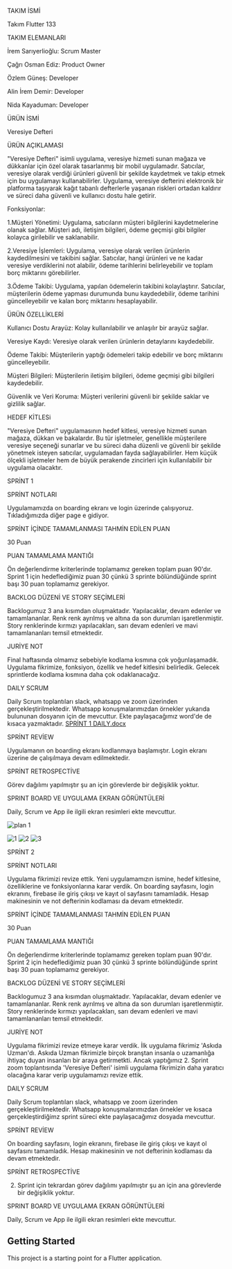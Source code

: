 TAKIM İSMİ

Takım Flutter 133

TAKIM ELEMANLARI

İrem Sarıyerlioğlu: Scrum Master

Çağrı Osman Ediz: Product Owner

Özlem Güneş: Developer

Alin İrem Demir: Developer

Nida Kayaduman: Developer

ÜRÜN İSMİ

Veresiye Defteri

ÜRÜN AÇIKLAMASI

"Veresiye Defteri" isimli uygulama, veresiye hizmeti sunan mağaza ve dükkanlar için özel olarak tasarlanmış bir mobil uygulamadır. Satıcılar, veresiye olarak verdiği ürünleri güvenli bir şekilde kaydetmek ve takip etmek için bu uygulamayı kullanabilirler. Uygulama, veresiye defterini elektronik bir platforma taşıyarak kağıt tabanlı defterlerle yaşanan riskleri ortadan kaldırır ve süreci daha güvenli ve kullanıcı dostu hale getirir.

Fonksiyonlar:

1.Müşteri Yönetimi: Uygulama, satıcıların müşteri bilgilerini kaydetmelerine olanak sağlar. Müşteri adı, iletişim bilgileri, ödeme geçmişi gibi bilgiler kolayca girilebilir ve saklanabilir.

2.Veresiye İşlemleri: Uygulama, veresiye olarak verilen ürünlerin kaydedilmesini ve takibini sağlar. Satıcılar, hangi ürünleri ve ne kadar veresiye verdiklerini not alabilir, ödeme tarihlerini belirleyebilir ve toplam borç miktarını görebilirler.

3.Ödeme Takibi: Uygulama, yapılan ödemelerin takibini kolaylaştırır. Satıcılar, müşterilerin ödeme yapması durumunda bunu kaydedebilir, ödeme tarihini güncelleyebilir ve kalan borç miktarını hesaplayabilir.

ÜRÜN ÖZELLİKLERİ

Kullanıcı Dostu Arayüz: Kolay kullanılabilir ve anlaşılır bir arayüz sağlar.

Veresiye Kaydı: Veresiye olarak verilen ürünlerin detaylarını kaydedebilir.

Ödeme Takibi: Müşterilerin yaptığı ödemeleri takip edebilir ve borç miktarını güncelleyebilir.

Müşteri Bilgileri: Müşterilerin iletişim bilgileri, ödeme geçmişi gibi bilgileri kaydedebilir.

Güvenlik ve Veri Koruma: Müşteri verilerini güvenli bir şekilde saklar ve gizlilik sağlar.

HEDEF KİTLESi

"Veresiye Defteri" uygulamasının hedef kitlesi, veresiye hizmeti sunan mağaza, dükkan ve bakalardır. Bu tür işletmeler, genellikle müşterilere veresiye seçeneği sunarlar ve bu süreci daha düzenli ve güvenli bir şekilde yönetmek isteyen satıcılar, uygulamadan fayda sağlayabilirler. Hem küçük ölçekli işletmeler hem de büyük perakende zincirleri için kullanılabilir bir uygulama olacaktır.

SPRİNT 1

SPRİNT NOTLARI

Uygulamamızda on boarding ekranı ve login üzerinde çalışıyoruz. Tıkladığımızda diğer page e gidiyor.

SPRİNT İÇİNDE TAMAMLANMASI TAHMİN EDİLEN PUAN

30 Puan

PUAN TAMAMLAMA MANTIĞI

Ön değerlendirme kriterlerinde toplamamız gereken toplam puan 90'dır. Sprint 1 için hedeflediğimiz puan 30 çünkü 3 sprinte bölündüğünde sprint başı 30 puan toplamamız gerekiyor.

BACKLOG DÜZENİ VE STORY SEÇİMLERİ

Backlogumuz 3 ana kısımdan oluşmaktadır. Yapılacaklar, devam edenler ve tamamlananlar. Renk renk ayrılmış ve altına da son durumları işaretlenmiştir. Story renklerinde kırmızı yapılacakları, sarı devam edenleri ve mavi tamamlananları temsil etmektedir.

JURİYE NOT

Final haftasında olmamız sebebiyle kodlama kısmına çok yoğunlaşamadık. Uygulama fikrimize, fonksiyon, özellik ve hedef kitlesini belirledik. Gelecek sprintlerde kodlama kısmına daha çok odaklanacağız.

DAILY SCRUM

Daily Scrum toplantıları slack, whatsapp ve zoom üzerinden gerçekleştirilmektedir. Whatsapp konuşmalarımızdan örnekler yukarıda bulununan dosyanın için de mevcuttur. Ekte paylaşacağımız word'de de kısaca yazmaktadır. [SPRİNT 1 DAILY.docx](https://github.com/GOUA-Bootcamp133/Bootcamp/files/11779603/SPRINT.1.DAILY.docx)

SPRİNT REVİEW

Uygulamanın on boarding ekranı kodlanmaya başlamıştır. Login ekranı üzerine de çalışılmaya devam edilmektedir.

SPRİNT RETROSPECTİVE

Görev dağılımı yapılmıştır şu an için görevlerde bir değişiklik yoktur.

SPRINT BOARD VE UYGULAMA EKRAN GÖRÜNTÜLERİ

Daily, Scrum ve App ile ilgili ekran resimleri ekte mevcuttur.




![plan 1](https://github.com/GOUA-Bootcamp133/Bootcamp/assets/136114162/e0e17881-df14-45da-8c58-429f38296c1f)


![1](https://github.com/GOUA-Bootcamp133/Bootcamp/assets/136114162/5d7588bd-088a-4780-bb76-5202738ddaa5)
![2](https://github.com/GOUA-Bootcamp133/Bootcamp/assets/136114162/4cab73bf-f205-432a-87ea-20c131abeb35)
![3](https://github.com/GOUA-Bootcamp133/Bootcamp/assets/136114162/309e7c7a-5ffa-41f8-a9ed-9de72e40d97d)




SPRİNT 2

SPRİNT NOTLARI

Uygulama fikrimizi revize ettik. Yeni uygulamamızın ismine, hedef kitlesine, özelliklerine ve fonksiyonlarına karar verdik. On boarding sayfasını, login ekranını, firebase ile giriş çıkışı ve kayıt ol sayfasını tamamladık. Hesap makinesinin ve not defterinin kodlaması da devam etmektedir.

SPRİNT İÇİNDE TAMAMLANMASI TAHMİN EDİLEN PUAN

30 Puan

PUAN TAMAMLAMA MANTIĞI

Ön değerlendirme kriterlerinde toplamamız gereken toplam puan 90'dır. Sprint 2 için hedeflediğimiz puan 30 çünkü 3 sprinte bölündüğünde sprint başı 30 puan toplamamız gerekiyor.

BACKLOG DÜZENİ VE STORY SEÇİMLERİ

Backlogumuz 3 ana kısımdan oluşmaktadır. Yapılacaklar, devam edenler ve tamamlananlar. Renk renk ayrılmış ve altına da son durumları işaretlenmiştir. Story renklerinde kırmızı yapılacakları, sarı devam edenleri ve mavi tamamlananları temsil etmektedir.

JURİYE NOT

Uygulama fikrimizi revize etmeye karar verdik. İlk uygulama fikrimiz 'Askıda Uzman'dı. Askıda Uzman fikrimizle birçok branştan insanla o uzamanlığa ihtiyaç duyan insanları bir araya getirmetkti. Ancak yaptığımız 2. Sprint zoom toplantısında 'Veresiye Defteri' isimli uygulama fikrimizin daha yaratıcı olacağına karar verip uygulamamızı revize ettik.

DAILY SCRUM

Daily Scrum toplantıları slack, whatsapp ve zoom üzerinden gerçekleştirilmektedir. Whatsapp konuşmalarımızdan örnekler ve kısaca gerçekleştirdiğimz sprint süreci ekte paylaşacağımız dosyada mevcuttur.

SPRİNT REVİEW

On boarding sayfasını, login ekranını, firebase ile giriş çıkışı ve kayıt ol sayfasını tamamladık. Hesap makinesinin ve not defterinin kodlaması da devam etmektedir.

SPRİNT RETROSPECTİVE

2. Sprint için tekrardan görev dağılımı yapılmıştır şu an için ana görevlerde bir değişiklik yoktur.

SPRINT BOARD VE UYGULAMA EKRAN GÖRÜNTÜLERİ

Daily, Scrum ve App ile ilgili ekran resimleri ekte mevcuttur.





## Getting Started

This project is a starting point for a Flutter application.



